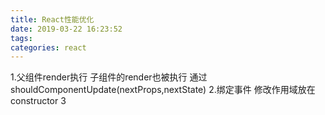 ```yaml
---
title: React性能优化
date: 2019-03-22 16:23:52
tags:
categories: react
---
```


1.父组件render执行  子组件的render也被执行  通过shouldComponentUpdate(nextProps,nextState)
2.绑定事件  修改作用域放在 constructor
3

